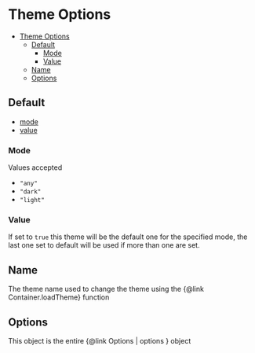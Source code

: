 # Theme Options

- [Theme Options](#theme-options)
  - [Default](#default)
    - [Mode](#mode)
    - [Value](#value)
  - [Name](#name)
  - [Options](#options)

## Default

-   [mode](#mode)
-   [value](#value)

### Mode

Values accepted

-   `"any"`
-   `"dark"`
-   `"light"`

### Value

If set to `true` this theme will be the default one for the specified mode, the last one set to default will be used if more than one are set.

## Name

The theme name used to change the theme using the {@link Container.loadTheme} function

## Options

This object is the entire {@link Options | options } object
